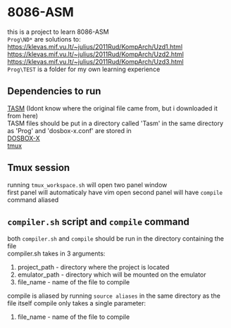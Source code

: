 # 8086-ASM
this is a project to learn 8086-ASM  
`Prog\ND*` are solutions to:  
https://klevas.mif.vu.lt/~julius/2011Rud/KompArch/Uzd1.html  
https://klevas.mif.vu.lt/~julius/2011Rud/KompArch/Uzd2.html  
https://klevas.mif.vu.lt/~julius/2011Rud/KompArch/Uzd3.html  
`Prog\TEST` is a folder for my own learning experience  
## Dependencies to run
[TASM](https://klevas.mif.vu.lt/~linas1/KompArch/Asembleris.tar.gz) (Idont know where the original file came from, but i downloaded it from here)  
TASM files should be put in a directory called 'Tasm' in the same directory as 'Prog' and 'dosbox-x.conf' are stored in  
[DOSBOX-X](https://dosbox-x.com/)  
[tmux](https://github.com/tmux/tmux/wiki)  
## Tmux session
running `tmux_workspace.sh` will open two panel window  
first panel will automaticaly have vim open
second panel will have `compile` command aliased
## `compiler.sh` script and `compile` command
both `compiler.sh` and `compile` should be run in the directory containing the file  
compiler.sh takes in 3 arguments:
1. project_path - directory where the project is located
2. emulator_path - directory which will be mounted on the emulator
3. file_name - name of the file to compile


compile is aliased by running `source aliases` in the same directory as the file itself
compile only takes a single parameter:
1. file_name - name of the file to compile  
